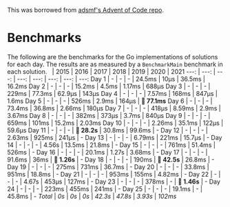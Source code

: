 This was borrowed from [adsmf's Advent of Code repo](https://github.com/adsmf/adventofcode/tree/master/benchmarks).

# Benchmarks
The following are the benchmarks for the Go implementations of solutions for each day. The results are as measured by a `BenchmarkMain` benchmark in each solution.
 &nbsp;  | 2015 | 2016 | 2017 | 2018 | 2019 | 2020 | 2021
 ---:  | ---:  | ---:  | ---:  | ---:  | ---:  | ---:  | ---: 
Day 1 | - | - | - | 24.5ms | 10µs | 36.5ms | 16.2ms
Day 2 | - | - | - | 15.2ms | 4.5ms | 1.17ms | 688µs
Day 3 | - | - | - | 229ms | 77.3ms | 62.9µs | 143µs
Day 4 | - | - | - | 7.57ms | 168ms | 847µs | 1.6ms
Day 5 | - | - | - | 526ms | 2.9ms | 164µs | **🔴 77.1ms**
Day 6 | - | - | - | 73.4ms | 36.8ms | 2.66ms | 180µs
Day 7 | - | - | - | 418µs | 8.59ms | 2.9ms | 3.67ms
Day 8 | - | - | - | 382ms | 373µs | 3.7ms | 840µs
Day 9 | - | - | - | 659ms | 101ms | 15.2ms | 2.03ms
Day 10 | - | - | - | 2.26ms | 35.1ms | 122µs | 59.6µs
Day 11 | - | - | - | **🔴 28.2s** | 30.8ms | 99.6ms | -
Day 12 | - | - | - | 2.63ms | 925ms | 241µs | -
Day 13 | - | - | - | 6.79ms | 221ms | 15.7µs | -
Day 14 | - | - | - | 4.56s | 13.5ms | 21.8ms | -
Day 15 | - | - | - | 761ms | 51.4ms | 526ms | -
Day 16 | - | - | - | 20.1ms | 1.27s | 3.68ms | -
Day 17 | - | - | - | 91.6ms | 36ms | **🔴 1.26s** | -
Day 18 | - | - | - | 190ms | **🔴 42.5s** | 26.8ms | -
Day 19 | - | - | - | 275ms | 731ms | 36.7ms | -
Day 20 | - | - | - | 33.8ms | 951ms | 18.8ms | -
Day 21 | - | - | - | 953ms | 155ms | 4.82ms | -
Day 22 | - | - | - | 4.67s | 453µs | 127ms | -
Day 23 | - | - | - | 378ms | - | **🔴 1.46s** | -
Day 24 | - | - | - | 223ms | 455ms | 241ms | -
Day 25 | - | - | - | 19.1ms | - | 45.8ms | -
*Total* | *0s* | *0s* | *0s* | *42.3s* | *47.8s* | *3.93s* | *102ms*